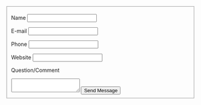 <div id="contact-form">    

<form id="contact" method="post" action="">
<fieldset>    

<label for="name">Name</label>
<input type="text" name="name">

<label for="email">E-mail</label>
<input type="email" name="email">

<label for="phone">Phone</label>
<input type="text" name="phone">

<label for="website">Website</label>
<input type="url" name="url">

<label for="message">Question/Comment</label>
<textarea name="message"></textarea>

<input type="submit" name="submit" id="submit" value="Send Message" />

</fieldset>
</form>

</div>